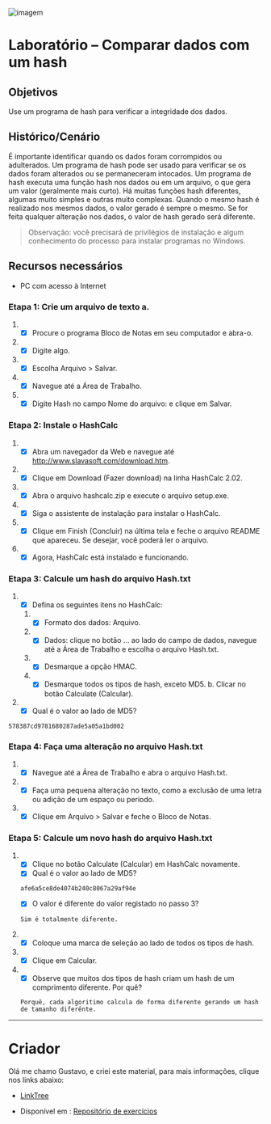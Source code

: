 ![imagem](/home/gustavo/Documentos/wordpress/materialEstudo/cisco.png)

# Laboratório – Comparar dados com um hash 

## Objetivos 

Use um programa de hash para verificar a integridade dos dados. 

## Histórico/Cenário 

É importante identificar quando os dados foram corrompidos ou adulterados. Um programa de hash pode ser usado para verificar se os dados foram alterados ou se permaneceram intocados. Um programa de hash executa uma função hash nos dados ou em um arquivo, o que gera um valor (geralmente mais curto). Há muitas funções hash diferentes, algumas muito simples e outras muito complexas. Quando o mesmo hash é realizado nos mesmos dados, o valor gerado é sempre o mesmo. Se for feita qualquer alteração nos dados, o valor de hash gerado será diferente. 

>  Observação: você precisará de privilégios de instalação e algum conhecimento do processo para instalar programas no Windows. 

## Recursos necessários 

* PC com acesso à Internet 

### Etapa 1: Crie um arquivo de texto a.

1. - [x] Procure o programa Bloco de Notas em seu computador e abra-o.  
1. - [x]  Digite algo. 
1. - [x]  Escolha Arquivo > Salvar. 
1. - [x]  Navegue até a Área de Trabalho. 
1. - [x]  Digite Hash no campo Nome do arquivo: e clique em Salvar. 

### Etapa 2: Instale o HashCalc 

1. - [x]  Abra um navegador da Web e navegue até http://www.slavasoft.com/download.htm. 
1. - [x]  Clique em Download (Fazer download) na linha HashCalc 2.02. 
1. - [x]  Abra o arquivo hashcalc.zip e execute o arquivo setup.exe. 
1. - [x]  Siga o assistente de instalação para instalar o HashCalc. 
1. - [x]  Clique em Finish (Concluir) na última tela e feche o arquivo README que apareceu. Se desejar, você poderá ler o arquivo. 
1. - [x]  Agora, HashCalc está instalado e funcionando. 

### Etapa 3: Calcule um hash do arquivo Hash.txt 

1. - [x]  Defina os seguintes itens no HashCalc: 
    1. - [x]  Formato dos dados: Arquivo. 
    1. - [x]  Dados: clique no botão ... ao lado do campo de dados, navegue até a Área de Trabalho e escolha o arquivo Hash.txt. 
    1. - [x]  Desmarque a opção HMAC. 
    1. - [x]  Desmarque todos os tipos de hash, exceto MD5. b. Clicar no botão Calculate (Calcular). 
1. - [x]  Qual é o valor ao lado de MD5?
```
578387cd9781680287ade5a05a1bd002
```

### Etapa 4: Faça uma alteração no arquivo Hash.txt 

1. - [x]  Navegue até a Área de Trabalho e abra o arquivo Hash.txt. 
1. - [x]  Faça uma pequena alteração no texto, como a exclusão de uma letra ou adição de um espaço ou período. 
1. - [x] Clique em Arquivo > Salvar e feche o Bloco de Notas.

### Etapa 5: Calcule um novo hash do arquivo Hash.txt 

1. - [x]  Clique no botão Calculate (Calcular) em HashCalc novamente. 
	- [x] Qual é o valor ao lado de MD5? 
	```
	afe6a5ce8de4074b240c8067a29af94e
	```
	- [x] O valor é diferente do valor registado no passo 3? 
	```
	Sim é totalmente diferente.
	```
1. - [x] Coloque uma marca de seleção ao lado de todos os tipos de hash. 
1. - [x]  Clique em Calcular. 
1. - [x]  Observe que muitos dos tipos de hash criam um hash de um comprimento diferente. Por quê? 
	```
	Porquê, cada algoritimo calcula de forma diferente gerando um hash de tamanho diferênte.
	```



***

# Criador
Olá me chamo Gustavo, e criei este material, para mais informações, clique nos links abaixo:

* [LinkTree](https://www.linktree.com.br/gusleaooliveira)


* Disponível em : [Repositório de exercícios](https://github.com/gusleaooliveira/materialEstudo)